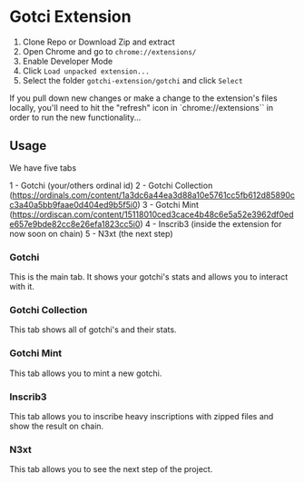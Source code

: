 # Gotci Extension

1. Clone Repo or Download Zip and extract
2. Open Chrome and go to `chrome://extensions/`
3. Enable Developer Mode
4. Click `Load unpacked extension...`
5. Select the folder `gotchi-extension/gotchi` and click `Select`

If you pull down new changes or make a change to the extension's files locally, you'll need to hit the "refresh" icon in `chrome://extensions`` in order to run the new functionality...

## Usage

We have five tabs

1 - Gotchi (your/others ordinal id)
2 - Gotchi Collection (https://ordinals.com/content/1a3dc6a44ea3d88a10e5761cc5fb612d85890cc3a40a5bb9faae0d404ed9b5f5i0)
3 - Gotchi Mint (https://ordiscan.com/content/15118010ced3cace4b48c6e5a52e3962df0ede657e9bde82cc8e26efa1823cc5i0)
4 - Inscrib3 (inside the extension for now soon on chain)
5 - N3xt (the next step)

### Gotchi

This is the main tab. It shows your gotchi's stats and allows you to interact with it.

### Gotchi Collection

This tab shows all of gotchi's and their stats.

### Gotchi Mint

This tab allows you to mint a new gotchi.

### Inscrib3

This tab allows you to inscribe heavy inscriptions with zipped files and show the result on chain.

### N3xt

This tab allows you to see the next step of the project.